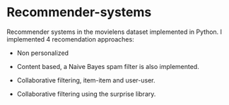 # Recommender-systems
Recommender systems in the movielens dataset implemented in Python. I implemented 4 recomendation approaches:

- Non personalized

- Content based, a Naive Bayes spam filter is also implemented.

- Collaborative filtering, item-item and user-user.

- Collaborative filtering using the surprise library.
